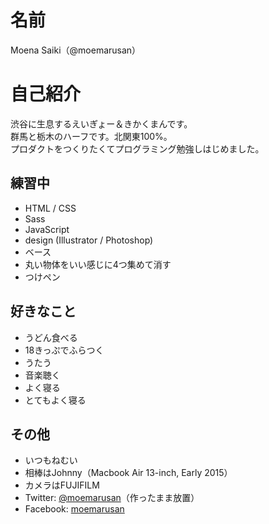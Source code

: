 # 名前
Moena Saiki（@moemarusan）

# 自己紹介
渋谷に生息するえいぎょー＆きかくまんです。  
群馬と栃木のハーフです。北関東100%。  
プロダクトをつくりたくてプログラミング勉強しはじめました。  

## 練習中
 * HTML / CSS
 * Sass
 * JavaScript
 * design (Illustrator / Photoshop)
 * ベース
 * 丸い物体をいい感じに4つ集めて消す
 * つけペン

## 好きなこと
 * うどん食べる
 * 18きっぷでふらつく
 * うたう
 * 音楽聴く
 * よく寝る
 * とてもよく寝る

## その他
 * いつもねむい
 * 相棒はJohnny（Macbook Air 13-inch, Early 2015）
 * カメラはFUJIFILM
 * Twitter: [@moemarusan](https://twitter.com/moemarusan)（作ったまま放置）
 * Facebook: [moemarusan](https://www.facebook.com/moemarusan)

